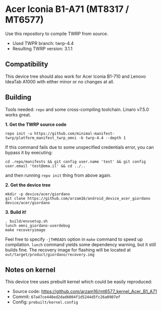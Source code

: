 # Acer Iconia B1-A71 (MT8317 / MT6577)

Use this repository to compile TWRP from source.

* Used TWPR branch: twrp-4.4
* Resulting TWRP version: 3.1.1

## Compatibility

This device tree should also work for Acer Iconia B1-710 and Lenovo IdeaTab A1000 with either minor or no changes at all.

## Building

Tools needed: `repo` and some cross-compiling toolchain. Linaro v7.5.0 works great.

**1. Get the TWRP source code**

`repo init -u https://github.com/minimal-manifest-twrp/platform_manifest_twrp_omni -b twrp-4.4 --depth 1`

If this command fails due to some unspecified credentials error, you can bypass it by executing:

`cd .repo/manifests && git config user.name 'test' && git config user.email 'test@ema.il' && cd ../..`

and then running `repo init` thing from above again.

**2. Get the device tree**

```
mkdir -p device/acer/giordano
git clone https://github.com/arzam16/android_device_acer_giordano device/acer/giordano
```

**3. Build it!**

```
. build/envsetup.sh
lunch omni_giordano-userdebug
make recoveryimage
```

Feel free to specify `-jTHREADS` option in `make` command to speed up compilation. `lunch` command yields some dependency warning, but it still builds fine. The recovery image for flashing will be located at `out/target/product/giordano/recovery.img`

## Notes on kernel

This device tree uses prebuilt kernel which could be easily reproduced:

* Source code: https://github.com/arzam16/mt6577_kernel_Acer_B1_A71
* Commit: `67a47ce448ed2dad6004f1d5244d5fc26a0907ef`
* Config: `prebuilt/kernel.config`
